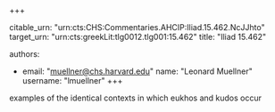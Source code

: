 +++


citable_urn: "urn:cts:CHS:Commentaries.AHCIP:Iliad.15.462.NcJJhto"
target_urn: "urn:cts:greekLit:tlg0012.tlg001:15.462"
title: "Iliad 15.462"

authors:
- email: "muellner@chs.harvard.edu"
  name: "Leonard Muellner"
  username: "lmuellner"
+++

<p>examples of the identical contexts in which eukhos and kudos occur</p>